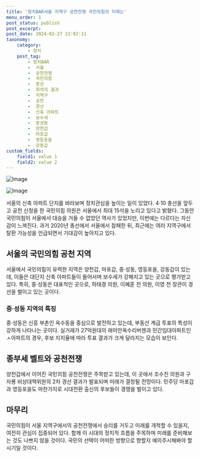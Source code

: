 ```yaml
---
title: '정치BAR서울 지역구 공천전쟁 국민의힘의 미래는'
menu_order: 1
post_status: publish
post_excerpt: 
post_date: 2024-02-27 22:02:11
taxonomy:
    category:
        - 정치
    post_tag:
        - 정치BAR
        -  서울
        -  공천전쟁
        -  국민의힘
        -  총선
        -  최악의 결과
        -  지역구
        -  공천
        -  경선
        -  신축 아파트
        -  보수세
        -  중성동
        -  양천갑
        -  마포갑
        -  영등포을
        -  강동갑
custom_fields:
    field1: value 1
    field2: value 2
---
```


![Image](https://imgnews.pstatic.net/image/028/2024/02/27/0002678548_001_20240227111518735.jpg?type=w647)

![Image](https://imgnews.pstatic.net/image/028/2024/02/27/0002678548_002_20240227111518759.jpg?type=w647)

서울의 신축 아파트 단지를 바라보며 정치관심을 높이는 일이 있었다. 4·10 총선을 앞두고 공천 신청을 한 국민의힘 의원은 서울에서 최대 15석을 노리고 있다고 밝혔다. 그동안 국민의힘이 서울에서 대승을 거둘 수 없었던 역사가 있었지만, 이번에는 다르다는 자신감이 느껴진다. 과거 2020년 총선에서 서울에서 참패한 뒤, 최근에는 여러 지역구에서 탈환 가능성을 언급되면서 기대감이 높아지고 있다.
## 서울의 국민의힘 공천 지역
서울에서 국민의힘이 유력한 지역은 양천갑, 마포갑, 중·성동, 영등포을, 강동갑이 있는데, 이들은 대단지 신축 아파트들이 들어서며 보수세가 강해지고 있는 곳으로 평가받고 있다. 특히, 중·성동은 대표적인 곳으로, 하태경 의원, 이혜훈 전 의원, 이영 전 장관이 경선을 벌이고 있는 곳이다.
### 중·성동 지역의 특징
중·성동은 신흥 부촌인 옥수동을 중심으로 발전하고 있는데, 부동산 계급 투표의 특성이 강하게 나타나는 곳이다. 실거래가 27억원대의 래미안옥수리버젠과 민간임대아파트인 ㅅ아파트의 경우, 후보 지지율에 따라 투표 결과가 크게 달라지는 모습이 보인다.
## 종부세 벨트와 공천전쟁
양천갑에서 이어진 국민의힘 공천전쟁은 주목받고 있는데, 이 곳에서 조수진 의원과 구자룡 비상대책위원의 2차 경선 결과가 발표되며 미래가 결정될 전망이다. 민주당 마포갑과 영등포을도 마찬가지로 시대전환 출신의 후보들이 경쟁을 벌이고 있다.
## 마무리
국민의힘이 서울 지역구에서의 공천전쟁에서 승리를 거두고 미래를 개척할 수 있을지, 여전히 관심이 집중되어 있다. 함께 이 시대의 정치적 흐름을 주목하며 미래를 준비해보는 것도 나쁘지 않을 것이다. 국민의 선택이 어떠한 방향으로 향할지 예의주시해봐야 할 시기일 것이다.
